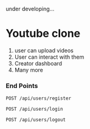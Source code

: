 under developing...

# Youtube clone
1. user can upload videos
2. User can interact with them
3. Creator dashboard
4. Many more

### End Points
```POST /api/users/register```

```POST /api/users/login```

```POST /api/users/logout```